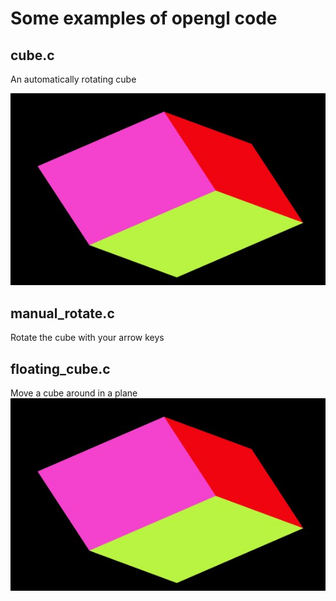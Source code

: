 # Some examples of opengl code

## cube.c
An automatically rotating cube

![cube](img/cube.jpg)

## manual_rotate.c
Rotate the cube with your arrow keys

## floating_cube.c
Move a cube around in a plane
![img/float.jpg](img/cube.jpg)


